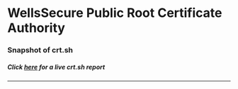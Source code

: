 # WellsSecure Public Root Certificate Authority
### Snapshot of crt.sh
##### Click [here](https://crt.sh/?q=C7B99B1F3CECE6BCF41D28AAEC7F358FD01C59985E01B99EB22BAE56EC62166A) for a live crt.sh report

---
